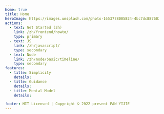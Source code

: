 ```yaml
---
home: true
title: Home
heroImage: https://images.unsplash.com/photo-1653778005824-4bc7dc887603?ixlib=rb-1.2.1&ixid=MnwxMjA3fDB8MHx0b3BpYy1mZWVkfDE3fGJvOGpRS1RhRTBZfHxlbnwwfHx8fA%3D%3D&auto=format&fit=crop&w=800&q=60
actions:
  - text: Get Started (zh)
    link: /zh/frontend/howto/
    type: primary
  - text: JS
    link: /zh/javascript/
    type: secondary
  - text: Node
    link: /zh/node/basic/timeline/
    type: secondary
features:
  - title: Simplicity
    details:
  - title: Guidance
    details:
  - title: Mental Model
    details:

footer: MIT Licensed | Copyright © 2022-present FAN YIJIE
---
```

